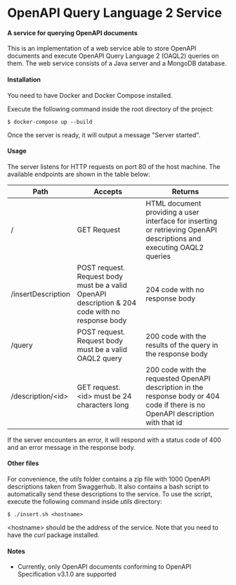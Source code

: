 OpenAPI Query Language 2 Service
================================
#### A service for querying OpenAPI documents ####
This is an implementation of a web service able to store OpenAPI documents and execute OpenAPI Query Language 2 (OAQL2) queries on them. The web service consists of a Java server and a MongoDB database.

#### Installation ####
You need to have Docker and Docker Compose installed.

Execute the following command inside the root directory of the project:

    $ docker-compose up --build
    
Once the server is ready, it will output a message "Server started".

#### Usage ####
The server listens for HTTP requests on port 80 of the host machine. The available endpoints are shown in the table below:

| Path                | Accepts                                                                                               | Returns                                                                                                                          |
|---------------------|-------------------------------------------------------------------------------------------------------|----------------------------------------------------------------------------------------------------------------------------------|
| /                   | GET Request                                                                                           | HTML document providing a user interface for inserting or retrieving OpenAPI descriptions and executing OAQL2 queries            |
| /insertDescription  | POST request.<br /> Request body must be a valid OpenAPI description & 204 code with no response body | 204 code with no response body                                                                                                   |
| /query              | POST request.<br /> Request body must be a valid OAQL2 query                                          | 200 code with the results of the query in the response body                                                                      |
| /description/\<id\> | GET request.<br /> \<id\> must be 24 characters long                                                  | 200 code with the requested OpenAPI description in the response body or 404 code if there is no OpenAPI description with that id |

If the server encounters an error, it will respond with a status code of 400 and an error message in the response body. 

#### Other files ####
For convenience, the *utils* folder contains a zip file with 1000 OpenAPI descriptions taken from Swaggerhub. It also contains a bash script to automatically send these descriptions to the service. To use the script, execute the following command inside *utils* directory:

    $ ./insert.sh <hostname> 

\<hostname\> should be the address of the service. Note that you need to have the *curl* package installed.

#### Notes ####
- Currently, only OpenAPI documents conforming to OpenAPI Specification v3.1.0 are supported
